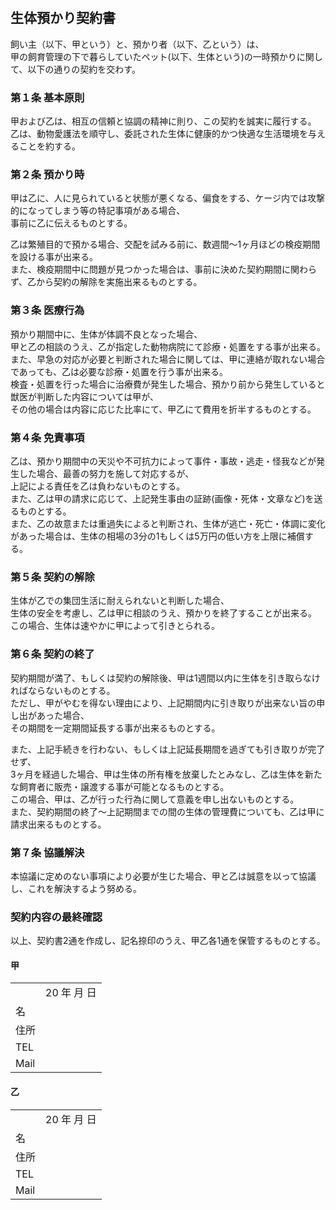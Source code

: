 ---
---
　
## 生体預かり契約書

飼い主（以下、甲という）と、預かり者（以下、乙という）は、  
甲の飼育管理の下で暮らしていたペット(以下、生体という)の一時預かりに関して、以下の通りの契約を交わす。

### 第１条 基本原則

甲および乙は、相互の信頼と協調の精神に則り、この契約を誠実に履行する。  
乙は、動物愛護法を順守し、委託された生体に健康的かつ快適な生活環境を与えることを約する。

### 第２条 預かり時

甲は乙に、人に見られていると状態が悪くなる、偏食をする、ケージ内では攻撃的になってしまう等の特記事項がある場合、  
事前に乙に伝えるものとする。

乙は繁殖目的で預かる場合、交配を試みる前に、数週間〜1ヶ月ほどの検疫期間を設ける事が出来る。  
また、検疫期間中に問題が見つかった場合は、事前に決めた契約期間に関わらず、乙から契約の解除を実施出来るものとする。

### 第３条 医療行為

預かり期間中に、生体が体調不良となった場合、  
甲と乙の相談のうえ、乙が指定した動物病院にて診療・処置をする事が出来る。  
また、早急の対応が必要と判断された場合に関しては、甲に連絡が取れない場合であっても、乙は必要な診療・処置を行う事が出来る。  
検査・処置を行った場合に治療費が発生した場合、預かり前から発生していると獣医が判断した内容については甲が、  
その他の場合は内容に応じた比率にて、甲乙にて費用を折半するものとする。

### 第４条 免責事項

乙は、預かり期間中の天災や不可抗力によって事件・事故・逃走・怪我などが発生した場合、最善の努力を施して対応するが、  
上記による責任を乙は負わないものとする。  
また、乙は甲の請求に応じて、上記発生事由の証跡(画像・死体・文章など)を送るものとする。  
また、乙の故意または重過失によると判断され、生体が逃亡・死亡・体調に変化があった場合は、生体の相場の3分の1もしくは5万円の低い方を上限に補償する。

### 第５条 契約の解除

生体が乙での集団生活に耐えられないと判断した場合、  
生体の安全を考慮し、乙は甲に相談のうえ、預かりを終了することが出来る。  
この場合、生体は速やかに甲によって引きとられる。

### 第６条 契約の終了

契約期間が満了、もしくは契約の解除後、甲は1週間以内に生体を引き取らなければならないものとする。  
ただし、甲がやむを得ない理由により、上記期間内に引き取りが出来ない旨の申し出があった場合、  
その期間を一定期間延長する事が出来るものとする。

また、上記手続きを行わない、もしくは上記延長期間を過ぎても引き取りが完了せず、  
3ヶ月を経過した場合、甲は生体の所有権を放棄したとみなし、乙は生体を新たな飼育者に販売・譲渡する事が可能となるものとする。  
この場合、甲は、乙が行った行為に関して意義を申し出ないものとする。  
また、契約期間の終了〜上記期間までの間の生体の管理費についても、乙は甲に請求出来るものとする。

### 第７条 協議解決

本協議に定めのない事項により必要が生じた場合、甲と乙は誠意を以って協議し、これを解決するよう努める。

### 契約内容の最終確認

以上、契約書2通を作成し、記名捺印のうえ、甲乙各1通を保管するものとする。

#### 甲

|||
|:--|:--|
|  | 20  年  月  日 |
| 名 |  |
| 住所 |  |
| TEL |  |
| Mail |  |

#### 乙

|||
|:--|:--|
|  | 20  年  月  日 |
| 名 |  |
| 住所 |  |
| TEL |  |
| Mail |  |
